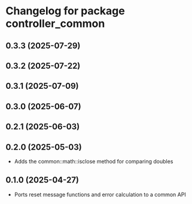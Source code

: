 # Changelog for package controller_common

## 0.3.3 (2025-07-29)

## 0.3.2 (2025-07-22)

## 0.3.1 (2025-07-09)

## 0.3.0 (2025-06-07)

## 0.2.1 (2025-06-03)

## 0.2.0 (2025-05-03)

- Adds the common::math::isclose method for comparing doubles

## 0.1.0 (2025-04-27)

- Ports reset message functions and error calculation to a common API
